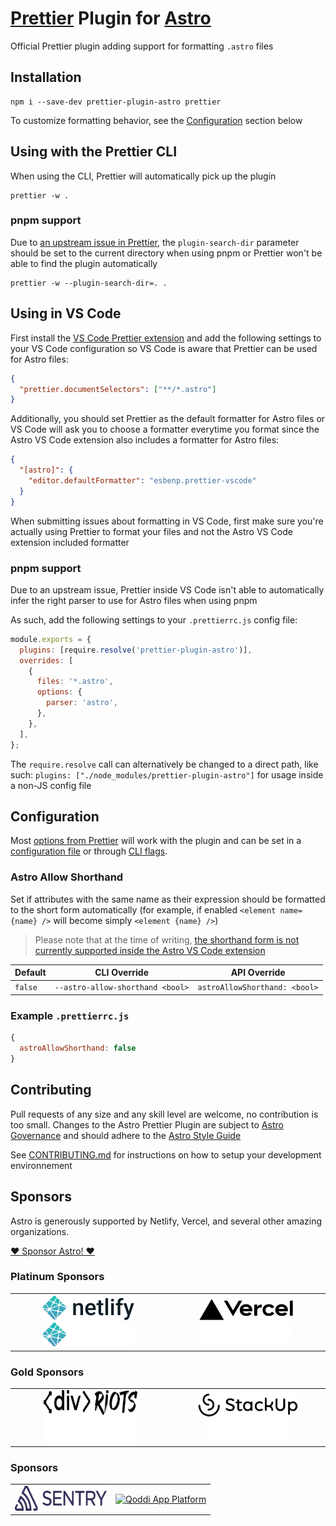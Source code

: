 # [Prettier](https://prettier.io/) Plugin for [Astro](https://astro.build/)

Official Prettier plugin adding support for formatting `.astro` files

## Installation

```shell
npm i --save-dev prettier-plugin-astro prettier
```

To customize formatting behavior, see the [Configuration](#configuration) section below

## Using with the Prettier CLI

When using the CLI, Prettier will automatically pick up the plugin

```shell
prettier -w .
```

### pnpm support

Due to [an upstream issue in Prettier](https://github.com/prettier/prettier/issues/8056), the `plugin-search-dir` parameter should be set to the current directory when using pnpm or Prettier won't be able to find the plugin automatically

```shell
prettier -w --plugin-search-dir=. .
```

## Using in VS Code

First install the [VS Code Prettier extension](https://marketplace.visualstudio.com/items?itemName=esbenp.prettier-vscode) and add the following settings to your VS Code configuration so VS Code is aware that Prettier can be used for Astro files:

```json
{
  "prettier.documentSelectors": ["**/*.astro"]
}
```

Additionally, you should set Prettier as the default formatter for Astro files or VS Code will ask you to choose a formatter everytime you format since the Astro VS Code extension also includes a formatter for Astro files:

```json
{
  "[astro]": {
    "editor.defaultFormatter": "esbenp.prettier-vscode"
  }
}
```

When submitting issues about formatting in VS Code, first make sure you're actually using Prettier to format your files and not the Astro VS Code extension included formatter

### pnpm support

Due to an upstream issue, Prettier inside VS Code isn't able to automatically infer the right parser to use for Astro files when using pnpm

As such, add the following settings to your `.prettierrc.js` config file:

```js
module.exports = {
  plugins: [require.resolve('prettier-plugin-astro')],
  overrides: [
    {
      files: '*.astro',
      options: {
        parser: 'astro',
      },
    },
  ],
};
```

The `require.resolve` call can alternatively be changed to a direct path, like such: `plugins: ["./node_modules/prettier-plugin-astro"]` for usage inside a non-JS config file

## Configuration

Most [options from Prettier](https://prettier.io/docs/en/options.html) will work with the plugin and can be set in a [configuration file](https://prettier.io/docs/en/configuration.html) or through [CLI flags](https://prettier.io/docs/en/cli.html).

### Astro Allow Shorthand

Set if attributes with the same name as their expression should be formatted to the short form automatically (for example, if enabled `<element name={name} />` will become simply `<element {name} />`)

> Please note that at the time of writing, [the shorthand form is not currently supported inside the Astro VS Code extension](https://github.com/withastro/language-tools/issues/225)

| Default | CLI Override                     | API Override                  |
| ------- | -------------------------------- | ----------------------------- |
| `false` | `--astro-allow-shorthand <bool>` | `astroAllowShorthand: <bool>` |

### Example `.prettierrc.js`

```js
{
  astroAllowShorthand: false
}
```

## Contributing

Pull requests of any size and any skill level are welcome, no contribution is too small. Changes to the Astro Prettier Plugin are subject to [Astro Governance](https://github.com/withastro/.github/blob/main/GOVERNANCE.md) and should adhere to the [Astro Style Guide](https://github.com/withastro/astro/blob/main/STYLE_GUIDE.md)

See [CONTRIBUTING.md](./CONTRIBUTING.md) for instructions on how to setup your development environnement

## Sponsors

Astro is generously supported by Netlify, Vercel, and several other amazing organizations.

[❤️ Sponsor Astro! ❤️](https://github.com/withastro/.github/blob/main/FUNDING.md)

### Platinum Sponsors

<table>
  <tbody>
    <tr>
      <td align="center"><a href="https://www.netlify.com/#gh-light-mode-only" target="_blank"><img width="147" height="40" src="https://raw.githubusercontent.com/withastro/astro/main/.github/assets/netlify.svg#gh-light-mode-only" alt="Netlify" /></a><a href="https://www.netlify.com/#gh-dark-mode-only" target="_blank"><img width="147" height="40" src="https://raw.githubusercontent.com/withastro/astro/main/.github/assets/netlify-dark.svg#gh-dark-mode-only" alt="Netlify" />
      </a></td>
      <td align="center"><a href="https://www.vercel.com/#gh-light-mode-only" target="_blank"><img width="150" height="34" src="https://raw.githubusercontent.com/withastro/astro/main/.github/assets/vercel.svg#gh-light-mode-only" alt="Vercel" /></a><a href="https://www.vercel.com/#gh-dark-mode-only"><img width="150" height="34" src="https://raw.githubusercontent.com/withastro/astro/main/.github/assets/vercel-dark.svg#gh-dark-mode-only" alt="Vercel" />
      </a></td>
    </tr>
  </tbody>
</table>

### Gold Sponsors

<table>
  <tbody>
    <tr>
      <td align="center">
        <a href="https://divRIOTS.com#gh-light-mode-only" target="_blank">
        <img width="150" height="40" src="https://raw.githubusercontent.com/withastro/astro/main/.github/assets/divriots.svg#gh-light-mode-only" alt="‹div›RIOTS" />
        </a>
        <a href="https://divRIOTS.com#gh-dark-mode-only" target="_blank">
        <img width="150" height="40" src="https://raw.githubusercontent.com/withastro/astro/main/.github/assets/divriots-dark.svg#gh-dark-mode-only" alt="‹div›RIOTS" />
        </a>
      </td>
      <td align="center">
        <a href="https://stackupdigital.co.uk/#gh-light-mode-only" target="_blank">
        <img width="162" height="40" src="https://raw.githubusercontent.com/withastro/astro/main/.github/assets/stackup.svg#gh-light-mode-only" alt="StackUp Digital" />
        </a>
        <a href="https://stackupdigital.co.uk/#gh-dark-mode-only" target="_blank">
        <img width="130" height="32" src="https://raw.githubusercontent.com/withastro/astro/main/.github/assets/stackup-dark.svg#gh-dark-mode-only" alt="StackUp Digital" />
        </a>
      </td>
    </tr>
  </tbody>
</table>

### Sponsors

<table>
  <tbody>
    <tr>
      <td align="center"><a href="https://sentry.io" target="_blank"><img width="147" height="40" src="https://raw.githubusercontent.com/withastro/astro/main/.github/assets/sentry.svg" alt="Sentry" /></a></td><td align="center"><a href="https://qoddi.com" target="_blank"><img width="147" height="40" src="https://devcenter.qoddi.com/wp-content/uploads/2021/11/blog-transparent-logo-1.png" alt="Qoddi App Platform" /></a></td>
    </tr>
  </tbody>
</table>

